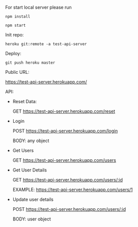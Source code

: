 For start local server please run

`npm install`

`npm start`

Init repo:

`heroku git:remote -a test-api-server`

Deploy:

`git push heroku master`

Public URL:

https://test-api-server.herokuapp.com/

API:

- Reset Data:

    GET https://test-api-server.herokuapp.com/reset

- Login

    POST https://test-api-server.herokuapp.com/login
    
    BODY: any object

- Get Users

    GET https://test-api-server.herokuapp.com/users
    
- Get User Details
    
    GET https://test-api-server.herokuapp.com/users/:id
    
    EXAMPLE: https://test-api-server.herokuapp.com/users/1
    
- Update user details

    POST https://test-api-server.herokuapp.com/users/:id
 
    BODY: user object
 
